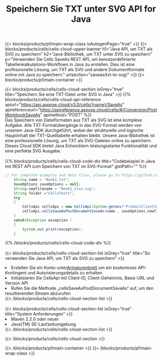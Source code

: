 ﻿---
title:  Speichern Sie TXT unter SVG API for Java
description:  Verwenden von Aspose.Cells Cloud SDK for Java zum Speichern der TXT-Formatdatei als SVG-Formatdatei.
url: /de/java/saveas/txt-to-svg/
---
{{< blocks/products/pf/main-wrap-class isAutogenPage="true" >}}
{{< blocks/products/cells/cells-cloud-upper-banner h1="Java API, um TXT als SVG zu speichern" h2="Java-Bibliothek, um TXT unter SVG zu speichern" p="Verwenden Sie Cells SaveAs REST API, um benutzerdefinierte Tabellenkalkulations-Workflows in Java zu erstellen. Dies ist eine professionelle Lösung, um TXT als SVG und andere Dokumentformate online mit Java zu speichern." urlsection="saveas/txt-to-svg/" >}}
{{< blocks/products/pf/main-container >}}

{{< blocks/products/cells/cells-cloud-section isGrey="true" title="Speichern Sie eine TXT-Datei unter SVG in Java" >}}
{{% blocks/products/cells/cells-cloud-api-reference apiurl="https://api.aspose.cloud/v3.0/cells/{name}/SaveAs" apireferenceurl="https://apireference.aspose.cloud/cells/#/Conversion/PostWorkbookSaveAs" apimethod="POST" %}}
<br/>
Das Speichern von Dateiformaten aus TXT als SVG ist eine komplexe Aufgabe. Alle TXT-Formatübergänge in das SVG-Format werden von unserem Java-SDK durchgeführt, wobei der strukturelle und logische Hauptinhalt der TXT-Quelltabelle erhalten bleibt. Unsere Java-Bibliothek ist eine professionelle Lösung, um TXT als SVG-Dateien online zu speichern. Dieses Cloud SDK bietet Java Entwicklern leistungsstarke Funktionalität und eine perfekte SVG Ausgabe.
<br/>
<br/>
{{% blocks/products/cells/cells-cloud-code-div title="Codebeispiel in Java mit REST API zum Speichern von TXT im SVG-Format" gistPath="" %}}
  
```java
// For complete examples and data files, please go to https://github.com/aspose-cells-cloud/aspose-cells-cloud-java/
    String name = "Book1.txt";
    SaveOptions saveOptions = null;
    String newfilename = "Book1_xlsx.svg";
    String folder ="CellsTests";
    try 
    {
        CellsApi cellsApi = new CellsApi(System.getenv("ProductClientId"), System.getenv("ProductClientSecret"));
        cellsApi.cellsSaveAsPostDocumentSaveAs(name , saveOptions,newfilename,false,false,folder,null,null,null,true);                       
    }
    catch(Exception exception )
    {
        System.out.print(exception);
    }
```
  
{{% /blocks/products/cells/cells-cloud-code-div %}}
<br/>
<br/>
{{< blocks/products/cells/cells-cloud-section-list isGrey="true" title="So verwenden Sie Java API, um TXT als SVG zu speichern" >}}
<li> Erstellen Sie ein Konto unter<a href="https://dashboard.aspose.cloud/">Armaturenbrett</a> um ein kostenloses API-Kontingent und Autorisierungsdetails zu erhalten</li>
<li>Initialisieren Sie CellsApi mit Client-ID, Client-Geheimnis, Basis-URL und Version API</li>
<li>Rufen Sie die Methode „cellsSaveAsPostDocumentSaveAs“ auf, um den resultierenden Stream abzurufen</li>
{{< /blocks/products/cells/cells-cloud-section-list >}}
<br/>
<br/>
{{< blocks/products/cells/cells-cloud-section-list isGrey="true" title="System Anforderungen" >}}
<li>Maven 2.2.0 oder neuer</li>
<li>Java(TM) SE-Laufzeitumgebung</li>
{{< /blocks/products/cells/cells-cloud-section-list >}}

{{< /blocks/products/cells/cells-cloud-section >}}

{{< /blocks/products/pf/main-container >}}
{{< /blocks/products/pf/main-wrap-class >}}
